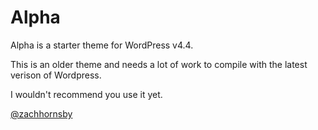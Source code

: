 Alpha
==========

Alpha is a starter theme for WordPress v4.4.

This is an older theme and needs a lot of work to compile with the latest verison of Wordpress. 

I wouldn't recommend you use it yet.

[@zachhornsby](http://twitter.com/zachhornsby)